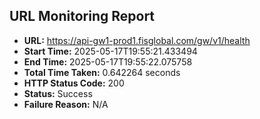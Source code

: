 ## URL Monitoring Report

- **URL:** https://api-gw1-prod1.fisglobal.com/gw/v1/health
- **Start Time:** 2025-05-17T19:55:21.433494
- **End Time:** 2025-05-17T19:55:22.075758
- **Total Time Taken:** 0.642264 seconds
- **HTTP Status Code:** 200
- **Status:** Success
- **Failure Reason:** N/A
